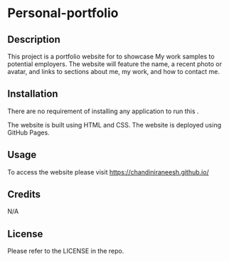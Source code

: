 # Personal-portfolio

## Description
This project is a portfolio website for to showcase My work samples to potential employers. The website will feature the  name, a recent photo or avatar, and links to sections about me, my work, and how to contact me.

## Installation
There are no requirement of installing any application to run this .

The website is built using HTML and CSS.
The website is deployed using GitHub Pages.


## Usage
To access the website please visit https://chandiniraneesh.github.io/









## Credits
N/A

## License
Please refer to the LICENSE in the repo.
